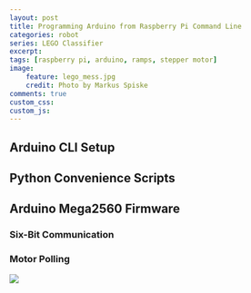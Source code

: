 ```yaml
---
layout: post
title: Programming Arduino from Raspberry Pi Command Line
categories: robot
series: LEGO Classifier
excerpt:
tags: [raspberry pi, arduino, ramps, stepper motor]
image: 
    feature: lego_mess.jpg
    credit: Photo by Markus Spiske
comments: true
custom_css:
custom_js: 
---
```


## Arduino CLI Setup

## Python Convenience Scripts

## Arduino Mega2560 Firmware

### Six-Bit Communication

### Motor Polling



![](../raw_images/lego_classifier/conveyor_belt/2020-05-03%2017.45.38.jpg)